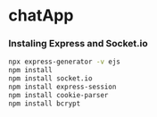 # chatApp

### Instaling Express and Socket.io
```bash
npx express-generator -v ejs
npm install
npm install socket.io
npm install express-session
npm install cookie-parser
npm install bcrypt
```
